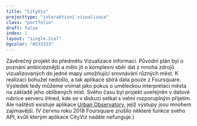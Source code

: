 ```yaml
---
title: "CityViz"
projecttype: "interaktivní vizualizace"
class: "portfolio"
draft: false
index: 1
layout: "single.2col"
bgcolor: "#333333"
---
```



Závěrečný projekt do předmětu Vizualizace informací. Původní plán byl o poznání ambicióznější a mělo jít o komplexní sběr dat z mnoha zdrojů vizualizovaných do jedné mapy umožňující srovnávání různých měst. K realizaci bohužel nedošlo, a tak aplikace sbírá data pouze z Foursquare. Výsledek tedy můžeme vnímat jako pokus o uměleckou interpretaci města na základě jeho oblíbených míst. Svého času byl projekt uveřejněn v datové rubrice serveru iHned, kde se v diskuzi setkal s velmi rozporuplným přijetím. Ale naštěstí existuje aplikace [Urban Observatory](http://www.urbanobservatory.org), jejíž výstupy jsou mnohem zajímavější. (V červnu roku 2018 Foursquare zrušilo některé funkce svého API, kvůli kterým aplikace CityViz nadále nefunguje.)